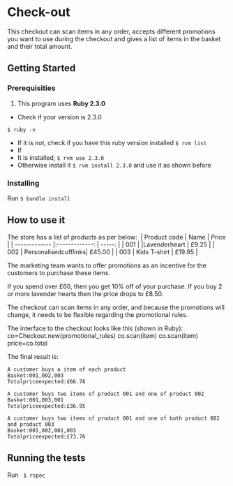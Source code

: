 # Check-out
This check­out can scan items in any order,  accepts different promotions you want to use during the checkout and gives a list of items in the basket and their total amount.

## Getting Started

### Prerequisities

1) This program uses **Ruby 2.3.0**
* Check if your version is 2.3.0
```
$ ruby -v
```

* If it is not, check if you have this ruby version installed ```$ rvm list```
* If
 * It is installed, ```$ rvm use 2.3.0```
 * Otherwise install it ```$ rvm install 2.3.0``` and use it as shown before


 ### Installing

Run ```$ bundle install```

## How to use it

The store has a list of products as per below:
­­­­­­­­­­­­­­­­­­­­­­­­­­­­­­­­­­­­­­­­­­­­­­­­­­­­­­­­­­
| Product code  | Name                 |  Price  |
| ------------- |:-------------:       |  -----: |
| 001           | |Lavenderheart       |  £9.25  |
| 002           | Personalisedcufflinks| £45.00  |
| 003           | Kids T-­shirt         | £19.95  |

The marketing team wants to offer promotions as an incentive for the customers to purchase these items.

If you spend over £60, then you get 10% off of your purchase. If you buy 2 or more lavender hearts then the
price drops to £8.50.

The check­out can scan items in any order, and because the promotions will change, it needs to be flexible
regarding the promotional rules.

The interface to the checkout looks like this (shown in Ruby):
co=Checkout.new​(promotional_rules)
co.scan​(item)
co.scan​(item)
price=co.total

The final result is:

```
A customer buys a item of each product
Basket:001,002,003
Totalpriceexpected:£66.78

A customer buys two items of product 001 and one of product 002
Basket:001,003,001
Totalpriceexpected:£36.95

A customer buys two items of product 001 and one of both product 002 and product 003
Basket:001,002,001,003
Totalpriceexpected:£73.76
```

## Running the tests

Run ``` $ rspec```
